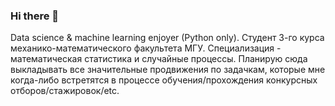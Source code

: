 ### Hi there 👋
Data science & machine learning enjoyer (Python only). 
Студент 3-го курса механико-математического факультета МГУ.
Cпециализация - математическая статистика и случайные процессы. 
Планирую сюда выкладывать все значительные продвижения по задачкам, которые мне когда-либо встретятся в процессе обучения/прохождения конкурсных отборов/стажировок/etc.
<!--
**squirrrrmle/squirrrrmle** is a ✨ _special_ ✨ repository because its `README.md` (this file) appears on your GitHub profile.

Here are some ideas to get you started:

- 🔭 I’m currently working on ...
- 🌱 I’m currently learning ...
- 👯 I’m looking to collaborate on ...
- 🤔 I’m looking for help with ...
- 💬 Ask me about ...
- 📫 How to reach me: ...
- 😄 Pronouns: ...
- ⚡ Fun fact: ...
-->
